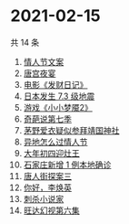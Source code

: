 # 2021-02-15

共 14 条

<!-- BEGIN -->
<!-- 最后更新时间 Mon Feb 15 2021 14:04:45 GMT+0800 (CST) -->
1. [情人节文案](https://www.zhihu.com/search?q=情人节文案)
1. [唐宫夜宴](https://www.zhihu.com/search?q=唐宫夜宴)
1. [电影《发财日记》](https://www.zhihu.com/search?q=发财日记)
1. [日本发生 7.3 级地震](https://www.zhihu.com/search?q=日本地震)
1. [游戏《小小梦魇2》](https://www.zhihu.com/search?q=小小梦魇2)
1. [奇葩说第七季](https://www.zhihu.com/search?q=奇葩说)
1. [茅野爱衣疑似参拜靖国神社](https://www.zhihu.com/search?q=茅野爱衣疑似参拜靖国神社)
1. [异地怎么过情人节](https://www.zhihu.com/search?q=异地情人节怎么过)
1. [大年初四迎灶王](https://www.zhihu.com/search?q=大年初四)
1. [石家庄新增 1 例本地确诊](https://www.zhihu.com/search?q=石家庄新增)
1. [唐人街探案三](https://www.zhihu.com/search?q=唐探3)
1. [你好，李焕英](https://www.zhihu.com/search?q=李焕英)
1. [刺杀小说家](https://www.zhihu.com/search?q=刺杀小说家好看吗)
1. [旺达幻视第六集](https://www.zhihu.com/search?q=旺达幻视)
<!-- END -->

